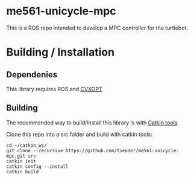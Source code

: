 me561-unicycle-mpc
==================

This is a ROS repo intended to develop a MPC controller for the turtlebot.

# Building / Installation

## Dependenies

This library requires ROS and [CVXOPT](https://cvxopt.org/install/index.html)

## Building
The recommended way to build/install this library is with [Catkin tools](https://catkin-tools.readthedocs.io/en/latest/installing.html).

Clone this repo into a src folder and build with catkin tools:

    cd ~/catkin_ws/
    git clone --recursive https://github.com/tsender/me561-unicycle-mpc.git src
    catkin init
    catkin config --install
    catkin build
    
